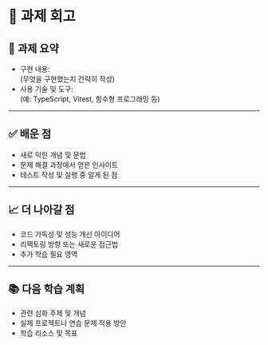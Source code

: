# 📝 과제 회고

## 📌 과제 요약

- 구현 내용:  
  (무엇을 구현했는지 간략히 작성)
- 사용 기술 및 도구:  
  (예: TypeScript, Vitest, 함수형 프로그래밍 등)

---

## ✅ 배운 점

- 새로 익힌 개념 및 문법
- 문제 해결 과정에서 얻은 인사이트
- 테스트 작성 및 실행 중 알게 된 점

---

## 📈 더 나아갈 점

- 코드 가독성 및 성능 개선 아이디어
- 리팩토링 방향 또는 새로운 접근법
- 추가 학습 필요 영역

---

## 📚 다음 학습 계획

- 관련 심화 주제 및 개념
- 실제 프로젝트나 연습 문제 적용 방안
- 학습 리소스 및 목표
